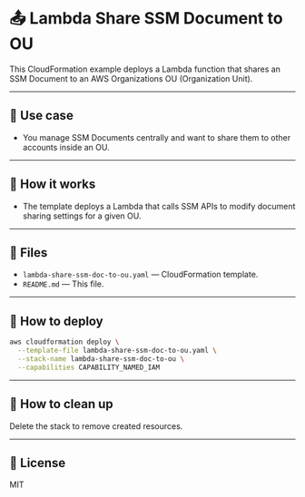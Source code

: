 # 📤 Lambda Share SSM Document to OU

This CloudFormation example deploys a Lambda function that shares an SSM Document to an AWS Organizations OU (Organization Unit).

---

## 🔧 Use case

- You manage SSM Documents centrally and want to share them to other accounts inside an OU.

---

## 🚀 How it works

- The template deploys a Lambda that calls SSM APIs to modify document sharing settings for a given OU.

---

## 📁 Files

- `lambda-share-ssm-doc-to-ou.yaml` — CloudFormation template.
- `README.md` — This file.

---

## 🧪 How to deploy

```bash
aws cloudformation deploy \
  --template-file lambda-share-ssm-doc-to-ou.yaml \
  --stack-name lambda-share-ssm-doc-to-ou \
  --capabilities CAPABILITY_NAMED_IAM
```

---

## 🧹 How to clean up

Delete the stack to remove created resources.

---

## 📜 License

MIT
